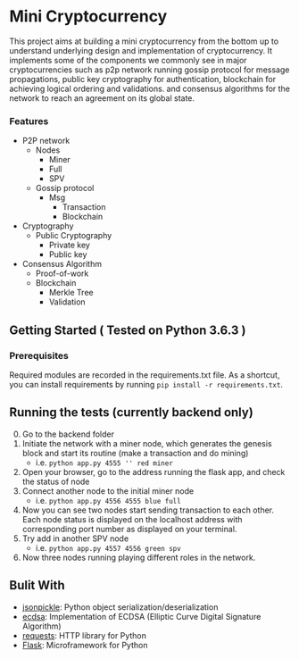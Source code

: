 # Mini Cryptocurrency

This project aims at building a mini cryptocurrency from the bottom up to understand underlying design and implementation of cryptocurrency. It implements some of the components we commonly see in major cryptocurrencies such as p2p network running gossip protocol for message propagations, public key cryptography for authentication, blockchain for achieving logical ordering and validations. and consensus algorithms for the network to reach an agreement on its global state.

### Features

- P2P network
    - Nodes
        - Miner
        - Full
        - SPV
    - Gossip protocol
        - Msg
            - Transaction
            - Blockchain
- Cryptography
    - Public Cryptography
        - Private key
        - Public key
- Consensus Algorithm
    - Proof-of-work
    - Blockchain
        - Merkle Tree
        - Validation

## Getting Started ( Tested on Python 3.6.3 )

### Prerequisites

Required modules are recorded in the requirements.txt file.
As a shortcut, you can install requirements by running `pip install -r requirements.txt`.

## Running the tests (currently backend only)

0. Go to the backend folder
1. Initiate the network with a miner node, which generates the genesis block and start its routine (make a transaction and do mining)
    - i.e. `python app.py 4555 '' red miner`
2. Open your browser, go to the address running the flask app, and check the status of node
3. Connect another node to the initial miner node
    - i.e. `python app.py 4556 4555 blue full`
4. Now you can see two nodes start sending transaction to each other. Each node status is displayed on the localhost address with corresponding port number as displayed on your terminal.
5. Try add in another SPV node
    - i.e. `python app.py 4557 4556 green spv`
6. Now three nodes running playing different roles in the network.

## Bulit With

- [jsonpickle](https://jsonpickle.github.io/): Python object serialization/deserialization 
- [ecdsa](https://github.com/warner/python-ecdsa): Implementation of ECDSA (Elliptic Curve Digital Signature Algorithm)
- [requests](http://docs.python-requests.org/en/master/): HTTP library for Python
- [Flask](http://flask.pocoo.org/): Microframework for Python
